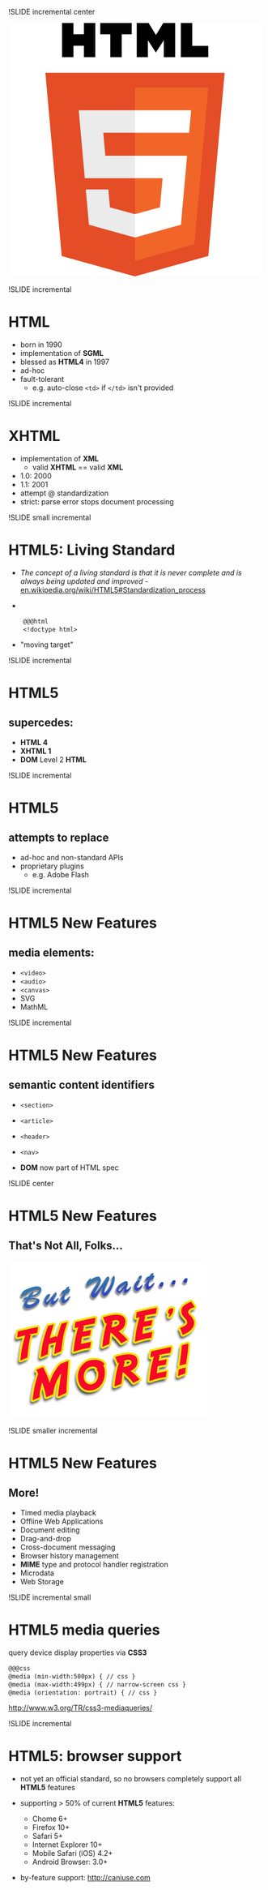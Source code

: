 !SLIDE incremental center

![html5 logo](500px-HTML5-logo.svg.png)

!SLIDE incremental
# HTML

- born in 1990
- implementation of **SGML**
- blessed as **HTML4** in 1997
- ad-hoc
- fault-tolerant
  - e.g. auto-close `<td>` if `</td>` isn't provided

!SLIDE incremental
# XHTML

- implementation of **XML**
    - valid **XHTML** == valid **XML**
- 1.0: 2000
- 1.1: 2001
- attempt @ standardization
- strict: parse error stops document processing

!SLIDE small incremental
# HTML5: Living Standard

- *The concept of a living standard is that it is never complete and is always being updated and improved* - [en.wikipedia.org/wiki/HTML5#Standardization_process](http://en.wikipedia.org/wiki/HTML5#Standardization_process)

- 

        @@@html
        <!doctype html>

- "moving target"

!SLIDE incremental
# HTML5
## supercedes:

- **HTML 4**
- **XHTML 1**
- **DOM** Level 2 **HTML**

!SLIDE incremental
# HTML5
## attempts to replace

- ad-hoc and non-standard APIs
- proprietary plugins
    - e.g. Adobe Flash


!SLIDE incremental
# HTML5 New Features
## media elements:

- `<video>`
- `<audio>`
- `<canvas>`
- SVG
- MathML

!SLIDE incremental
# HTML5 New Features
## semantic content identifiers

- `<section>`
- `<article>`
- `<header>`
- `<nav>`

- **DOM** now part of HTML spec

!SLIDE center
# HTML5 New Features
## That's Not All, Folks...

![but wait, there's more!](but-wait.jpg)

!SLIDE smaller incremental
# HTML5 New Features
## More!

- Timed media playback
- Offline Web Applications
- Document editing
- Drag-and-drop
- Cross-document messaging
- Browser history management
- **MIME** type and protocol handler registration
- Microdata
- Web Storage

!SLIDE incremental small
# HTML5 media queries

query device display properties via **CSS3**
    
    @@@css
    @media (min-width:500px) { // css }
    @media (max-width:499px) { // narrow-screen css }
    @media (orientation: portrait) { // css }


<http://www.w3.org/TR/css3-mediaqueries/>

!SLIDE incremental
# HTML5: browser support

- not yet an official standard, so no browsers completely support all **HTML5** features

- supporting > 50% of current **HTML5** features:

    - Chome 6+
    - Firefox 10+
    - Safari 5+
    - Internet Explorer 10+
    - Mobile Safari (iOS) 4.2+
    - Android Browser: 3.0+

- by-feature support: <http://caniuse.com>


